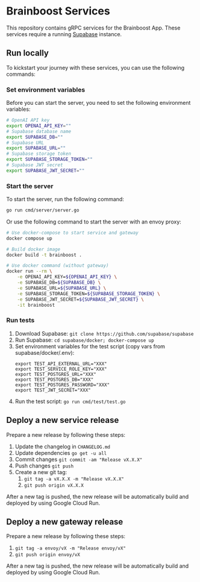 # Brainboost Services

This repository contains gRPC services for the Brainboost App. These services require a
running [Supabase](https://supabase.com/) instance.

## Run locally

To kickstart your journey with these services, you can use the following commands:

### Set environment variables

Before you can start the server, you need to set the following environment variables:

```bash
# OpenAI API key
export OPENAI_API_KEY=""
# Supabase database name
export SUPABASE_DB=""
# Supabase URL
export SUPABASE_URL=""
# Supabase storage token
export SUPABASE_STORAGE_TOKEN=""
# Supabase JWT secret
export SUPABASE_JWT_SECRET=""
```

### Start the server

To start the server, run the following command:

```bash
go run cmd/server/server.go
```

Or use the following command to start the server with an envoy proxy:

```bash
# Use docker-compose to start service and gateway
docker compose up

# Build docker image
docker build -t brainboost .

# Use docker command (without gateway)
docker run --rm \
    -e OPENAI_API_KEY=${OPENAI_API_KEY} \
    -e SUPABASE_DB=${SUPABASE_DB} \
    -e SUPABASE_URL=${SUPABASE_URL} \
    -e SUPABASE_STORAGE_TOKEN=${SUPABASE_STORAGE_TOKEN} \
    -e SUPABASE_JWT_SECRET=${SUPABASE_JWT_SECRET} \
    -it brainboost
```

### Run tests

1. Download Supabase: `git clone https://github.com/supabase/supabase`
2. Run Supabase: `cd supabase/docker; docker-compose up`
3. Set environment variables for the test script (copy vars from supabase/docker/.env):
   ```shell
   export TEST_API_EXTERNAL_URL="XXX"
   export TEST_SERVICE_ROLE_KEY="XXX"
   export TEST_POSTGRES_URL="XXX"
   export TEST_POSTGRES_DB="XXX"
   export TEST_POSTGRES_PASSWORD="XXX"
   export TEST_JWT_SECRET="XXX"
   ```
4. Run the test script: `go run cmd/test/test.go`

## Deploy a new service release

Prepare a new release by following these steps:

1. Update the changelog in `CHANGELOG.md`
2. Update dependencies `go get -u all`
3. Commit changes `git commit -am "Release vX.X.X"`
4. Push changes `git push`
5. Create a new git tag:
    1. `git tag -a vX.X.X -m "Release vX.X.X"`
    2. `git push origin vX.X.X`

After a new tag is pushed, the new release will be automatically build and deployed by using Google Cloud Run.

## Deploy a new gateway release

Prepare a new release by following these steps:

1. `git tag -a envoy/vX -m "Release envoy/vX"`
2. `git push origin envoy/vX`

After a new tag is pushed, the new release will be automatically build and deployed by using Google Cloud Run.
